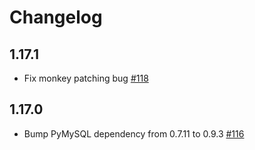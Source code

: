 # Changelog

## 1.17.1
  * Fix monkey patching bug [#118](https://github.com/singer-io/tap-mysql/pull/118)

## 1.17.0
  * Bump PyMySQL dependency from 0.7.11 to 0.9.3 [#116](https://github.com/singer-io/tap-mysql/pull/116)
